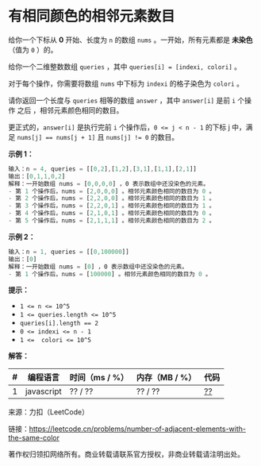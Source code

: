 # 有相同颜色的相邻元素数目

给你一个下标从 **0** 开始、长度为 `n` 的数组 `nums` 。一开始，所有元素都是 **未染色** （值为 `0` ）的。

给你一个二维整数数组 `queries` ，其中 `queries[i] = [indexi, colori]` 。

对于每个操作，你需要将数组 `nums` 中下标为 `indexi` 的格子染色为 `colori` 。

请你返回一个长度与 `queries` 相等的数组 `answer` ，其中 `answer[i]` 是前 `i` 个操作 之后 ，相邻元素颜色相同的数目。

更正式的，`answer[i]` 是执行完前 `i` 个操作后，`0 <= j < n - 1` 的下标 j 中，满足 `nums[j] == nums[j + 1]` 且 `nums[j] != 0` 的数目。

**示例 1：**

``` javascript
输入：n = 4, queries = [[0,2],[1,2],[3,1],[1,1],[2,1]]
输出：[0,1,1,0,2]
解释：一开始数组 nums = [0,0,0,0] ，0 表示数组中还没染色的元素。
- 第 1 个操作后，nums = [2,0,0,0] 。相邻元素颜色相同的数目为 0 。
- 第 2 个操作后，nums = [2,2,0,0] 。相邻元素颜色相同的数目为 1 。
- 第 3 个操作后，nums = [2,2,0,1] 。相邻元素颜色相同的数目为 1 。
- 第 4 个操作后，nums = [2,1,0,1] 。相邻元素颜色相同的数目为 0 。
- 第 5 个操作后，nums = [2,1,1,1] 。相邻元素颜色相同的数目为 2 。
```

**示例 2：**

``` javascript
输入：n = 1, queries = [[0,100000]]
输出：[0]
解释：一开始数组 nums = [0] ，0 表示数组中还没染色的元素。
- 第 1 个操作后，nums = [100000] 。相邻元素颜色相同的数目为 0 。
```

**提示：**

- `1 <= n <= 10^5`
- `1 <= queries.length <= 10^5`
- `queries[i].length == 2`
- `0 <= indexi <= n - 1`
- `1 <=  colori <= 10^5`

**解答：**

**#**|**编程语言**|**时间（ms / %）**|**内存（MB / %）**|**代码**
--|--|--|--|--
1|javascript|?? / ??|?? / ??|[??](./javascript/ac_v1.js)

来源：力扣（LeetCode）

链接：https://leetcode.cn/problems/number-of-adjacent-elements-with-the-same-color

著作权归领扣网络所有。商业转载请联系官方授权，非商业转载请注明出处。
